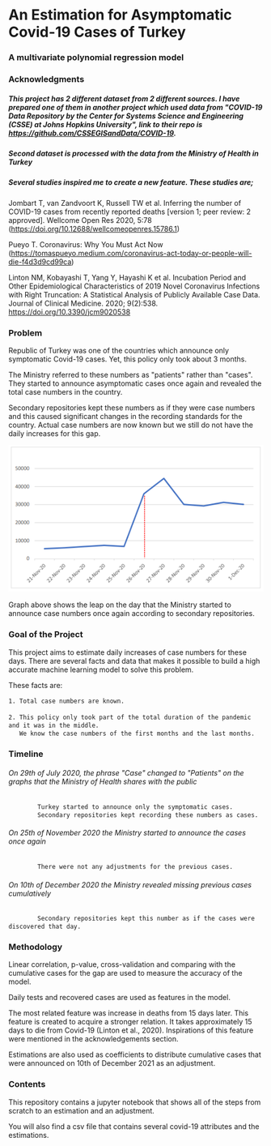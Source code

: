 # An Estimation for Asymptomatic Covid-19 Cases of Turkey
### A multivariate polynomial regression model

### Acknowledgments

##### This project has 2 different dataset from 2 different sources. I have prepared one of them in another project which used data from "COVID-19 Data Repository by the Center for Systems Science and Engineering (CSSE) at Johns Hopkins University", link to their repo is https://github.com/CSSEGISandData/COVID-19.

##### Second dataset is processed with the data from the Ministry of Health in Turkey 

##### Several studies inspired me to create a new feature. These studies are;

Jombart T, van Zandvoort K, Russell TW et al. Inferring the number of COVID-19 cases from recently reported deaths [version 1; peer review: 2 approved]. Wellcome Open Res 2020, 5:78 (https://doi.org/10.12688/wellcomeopenres.15786.1)

Pueyo T. Coronavirus: Why You Must Act Now (https://tomaspueyo.medium.com/coronavirus-act-today-or-people-will-die-f4d3d9cd99ca)

Linton NM, Kobayashi T, Yang Y, Hayashi K et al. Incubation Period and Other Epidemiological Characteristics of 2019 Novel Coronavirus Infections with Right Truncation: A Statistical Analysis of Publicly Available Case Data. Journal of Clinical Medicine. 2020; 9(2):538. https://doi.org/10.3390/jcm9020538

### Problem

Republic of Turkey was one of the countries which announce only symptomatic Covid-19 cases. Yet, this policy only took about 3 months.

The Ministry referred to these numbers as "patients" rather than "cases". They started to announce asymptomatic cases once again and revealed the total case numbers in the country. 

Secondary repositories kept these numbers as if they were case numbers and this caused significant changes in the recording standards for the country. Actual case numbers are now known but we still do not have the daily increases for this gap.

![](images/graph.PNG)

Graph above shows the leap on the day that the Ministry started to announce case numbers once again according to secondary repositories.

### Goal of the Project

This project aims to estimate daily increases of case numbers for these days. There are several facts and data that makes it possible to build a high accurate machine learning model to solve this problem. 

These facts are:

    1. Total case numbers are known.
    
    2. This policy only took part of the total duration of the pandemic and it was in the middle. 
       We know the case numbers of the first months and the last months. 
       
### Timeline
###### On 29th of July 2020, the phrase "Case" changed to "Patients" on the graphs that the Ministry of Health shares with the public
            Turkey started to announce only the symptomatic cases.
            Secondary repositories kept recording these numbers as cases.
            
###### On 25th of November 2020 the Ministry started to announce the cases once again
            There were not any adjustments for the previous cases.
            
###### On 10th of December 2020 the Ministry revealed missing previous cases cumulatively
            Secondary repositories kept this number as if the cases were discovered that day.
            
### Methodology

  Linear correlation, p-value, cross-validation and comparing with the cumulative cases for the gap are used to measure the accuracy of the model.

  Daily tests and recovered cases are used as features in the model.
  
  The most related feature was increase in deaths from 15 days later. This feature is created to acquire a stronger relation. It takes approximately 15 days to die from Covid-19   (Linton et al., 2020). Inspirations of this feature were mentioned in the acknowledgements section.
  
  Estimations are also used as coefficients to distribute cumulative cases that were announced on 10th of December 2021 as an adjustment.
  
### Contents

This repository contains a jupyter notebook that shows all of the steps from scratch to an estimation and an adjustment.

You will also find a csv file that contains several covid-19 attributes and the estimations.
